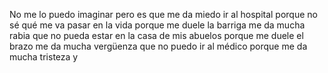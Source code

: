 No me lo puedo imaginar pero es que me da miedo ir al hospital porque no sé qué me va pasar en la vida porque me duele la barriga me da mucha rabia que no pueda estar en la casa de mis abuelos porque me duele el brazo me da mucha vergüenza que no puedo ir al médico porque me da mucha tristeza y 